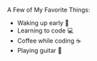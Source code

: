 A Few of My Favorite Things:
* Waking up early :sunrise:
* Learning to code :computer:
* Coffee while coding :coffee:
* Playing guitar :guitar:
